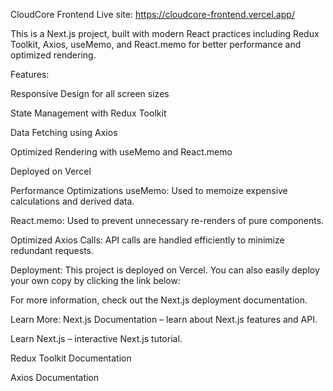CloudCore Frontend
Live site: https://cloudcore-frontend.vercel.app/

This is a Next.js project, built with modern React practices including Redux Toolkit, Axios, useMemo, and React.memo for better performance and optimized rendering.




Features:

Responsive Design for all screen sizes

State Management with Redux Toolkit

Data Fetching using Axios

Optimized Rendering with useMemo and React.memo

Deployed on Vercel

Performance Optimizations
useMemo: Used to memoize expensive calculations and derived data.

React.memo: Used to prevent unnecessary re-renders of pure components.

Optimized Axios Calls: API calls are handled efficiently to minimize redundant requests.

Deployment:
This project is deployed on Vercel.
You can also easily deploy your own copy by clicking the link below:


For more information, check out the Next.js deployment documentation.

Learn More:
Next.js Documentation – learn about Next.js features and API.

Learn Next.js – interactive Next.js tutorial.

Redux Toolkit Documentation

Axios Documentation

